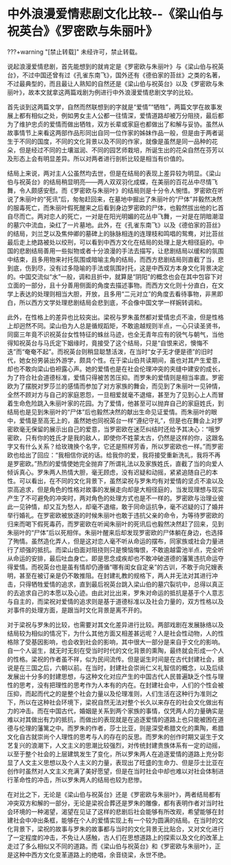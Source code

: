 # 中外浪漫爱情悲剧文化比较--《梁山伯与祝英台》《罗密欧与朱丽叶》

???+warning "[禁止转载]"
	未经许可，禁止转载。

  说起浪漫爱情悲剧，首先能想到的就肯定是《罗密欧与朱丽叶》与《梁山伯与祝英台》，不过中国还曾有过《孔雀东南飞》，国外还有《德伯家的苔丝》之类的名著，不过最典型的，而且最让人熟知的自然还是《梁山伯与祝英台》以及《罗密欧与朱丽叶》，故本文就拿这两篇戏剧为例进行中外浪漫爱情悲剧文学的比较。

​    首先谈到这两篇文学，自然而然联想到的字就是“爱情”“牺牲”，两篇文学在故事发展上都有相似之处，例如男女主人公都一往情深，爱情道路却被万分阻挠，最后都为了维护忠贞的爱情而做出牺牲，双方长辈或家庭也都做出了和解与妥协。虽然从故事情节上来看这两部作品形同出自同一位作家的姊妹作品一般，但是由于两者诞生于不同的国度，不同的文化背景以及不同的作家，就像是虽然是同一品种的花朵，但是经过不同的土壤滋润、不同的园艺师栽培，所诞生出的花朵自然在芬芳以及形态上会有明显差异。所以对两者进行剖析比较是相当有价值的。

​    结局上来说，两对主人公虽然均去世，但是在结局的表现上差异较为明显。《梁山伯与祝英台》的结局稍显明亮——两人双双羽化成蝶，在美丽的百花丛中尽情飞舞，令人颇感安慰。而《罗密欧与朱丽叶》的结局则是十分令人惋惜。罗密欧在听说了朱丽叶的“死讯”后，匆匆赶回来，在墓地中掘出了朱丽叶的“尸体”并毅然决然的服毒死亡，而朱丽叶假死醒来之后看到身边罗密欧的尸体，也毅然拔出他的匕首自尽而亡。两对恋人的死亡，一对是在阳光明媚的花丛中飞舞，一对是在阴暗潮湿的墓穴中流血，染红了一片墓地。此外，在《孔雀东南飞》以及《德伯家的苔丝》的结局，刘兰芝以及焦仲卿的墓碑上的脉脉相连的连理枝和鸣唱的鸳鸯，对比苔丝最后走上绝路被处以绞刑，可以看到中西方文化在结局的处理上是大相径庭的。中国的悲剧结局善用一些拟物或者十分浪漫的手法去描写，让悲剧结局以缓和的氛围中结束，且多用物来衬托氛围或暗喻主角的结局，而西方悲剧结局则直截了当，悲到底，伤到尽，没有过多隐喻的手法或氛围衬托，这是中西双方本身文化背景决定的。中国交流似“水”一般，调和且折中，就算是“阴阳”的概念也会在其中包容下对立面的一部分，且十分善用侧面的角度去描述事物。而西方文化则十分直白，在文学上表达的处理则相当大胆，开放，且多用“二元对立”的角度去看待事物，非黑即白，所以西方文学处理悲剧结局会悲到底，不会像中国文学一样婉转调和。

​    此外，在性格上的差异也比较突出。梁祝与罗朱虽然都对爱情忠贞不渝，但是性格上却迥然不同。梁山伯为人总是循规蹈矩，不敢逾越规则半点，一心只读圣贤书，同窗三年竟不识祝英台女性特征的蛛丝马迹，也全无青年应有的锐气与朝气，当他得知祝英台与马氏定下姻缘时，竟接受了这个结局，只是“自恨来迟，懊悔不迭”而“奄奄不起”。而祝英台则稍显聪慧活泼，在当时“女子无才便是德”的旧时代，她女扮男装出外游学，颇具个性。在于梁山伯共读期间，虽也对其产生爱意，却也不敢向梁山伯袒露心声。她的爱情也是在社会伦理冲突的夹缝中建安的成长，为了符合社会道德标准，爱情只得被苦苦压抑。而罗朱的爱情则是相当率直。罗密欧为了摆脱对罗莎兰的感情而参加了对方家族的舞会，而见到了朱丽叶一见钟情，全然不顾对方与自己的家庭恩怨，一旦相爱就毫不退缩，甚至为了见到心上人而冒着生命危险跳入朱丽叶家的花园。为了爱情，他甚至可以抛弃自己的家庭姓氏，到结局也是见到朱丽叶的“尸体”后也毅然决然的献出生命见证爱情。而朱丽叶的眼中，爱情是至高无上的，虽然她也同祝英台一样“遵纪守礼”，但是也在舞会上对罗密欧毫无保留的展示出自己的爱意，当罗密欧在迷茫纠结时还给予其决心：“哦罗密欧，只有你的姓氏才是我的敌人，即使你不姓蒙太古，仍然是这样的你，这跟名字又有什么关系？给玫瑰换个名字，它还是照样芳香，所以罗密欧也一样。”而罗密欧也给出了回应：“我相信你说的话。给我你的爱，我将接受重新洗礼，我将不再是罗密欧。”热烈的爱情使她完全抛弃了所谓礼法以及家族姓氏，直截了当的向爱人倾诉真心。罗朱两人热情大胆，毫无顾虑，没有迟疑和动摇，紧紧追随自己的本性。可以看出，在不同的文化背景下，虽然梁祝与罗朱均有对爱情的坚贞不渝以及崇高追求，但是角色的性格对故事的发展走向却是大相径庭的，当发现理想与现实产生了不可避免的冲突时，两对角色的处理方式也是不一样的。罗密欧与治理业彼此一见钟情，却又互为愁人，却毫不退缩，敢于同命运抗争，毫不迟疑的订了婚并举行婚礼。在罗密欧被放逐的时候朱丽叶也敢于违抗父亲的命令，为等待罗密欧的归来而喝下假死毒药，而罗密欧在听闻朱丽叶的死讯后也毅然决然赶了回来，见到朱丽叶的“尸体”后以死相伴。朱丽叶醒来后却发现罗密欧的尸体躺在身边，也选择了殉情。虽然造化弄人，但是这对恋人毫不听从命运的摆布，同家族或社会力量进行了顽强的抵抗。而梁山伯面对阻挠则只是懊恼悔恨，不敢逾越雷池半点，完全听从命运的安排，最后吐血身亡。即是思念成疾却也不敢冲破道德的藩篱违抗命运夺得爱情。而祝英台也是虽有情却仍遵循“哪有闺女自定亲”的古训，不敢于向兄嫂表明，甚至在被订亲是仍不敢推阻。在封建礼教的规格下，两人并无法对其进行冲击，只得牺牲爱情的追求，直到最后祝英台跳入梁山伯的墓穴裂坑中，总得以真正的去追求自己的本愿以及心迹。由此对比出来，罗朱对命运的抵抗是基于个人意志与自主的，而梁祝对爱情的追求则是基于道德标准以及社会力量的，双方性格以及对事件的处理方面，是跟当时文化背景是离不开的。

​    对于梁祝与罗朱的比较，也需要对其文化差异进行比较。两部戏剧在发展脉络以及结局较为相似的情况下，为什么其他方面又相差甚远呢？人是社会性动物，人的性格除了受基因影响，也会收到社会的影响，其中很大一部分是来自于文化的影响。自一个人诞生，就无时无刻在受当时时代的文化背景的熏陶，最终就会形成一个人的性格。梁祝的作者虽不祥，似为民间流传。但是诞生时间是在古代封建社会，据说是在三国之后，六朝以前。在当时，封建社会崇尚仁义礼智信的概念，以及后续发展出十分多的封建思想，与这种文化对应产生的中国古代人民普遍缺乏个性与理性的思考，没有把理性的思考作为人本有的内在。在封建社会中，人们的个性会被压抑，而起而代之的是整个社会力量以及伦理准则，人们生活在这种行为准则之下，所以在这种社会环境下，梁祝自然无法对整个长久以来存在的社会文化做出有力的冲击。而在中国古代，婚姻是关系到两个家族的事情，仅凭两人的力量确实是难以对其做出有力的抵抗，而做出的表现就是在追逐爱情的道路上也只能被困在道德与伦理的藩篱之中。而罗朱的作者，莎士比亚，则是深受希腊文化的熏陶，希腊文化自古就崇尚个人理性的思考与人的存在的反思。而罗朱的创作时期又诞生于文艺复兴的浪潮下，人文主义的思潮比较强烈，对传统封建贵族体系有一定的动摇，以至于整个社会的上层建筑发生了变化，所以罗朱两人在追逐爱情的道路上充分彰显了人文主义思想以及个人主义的力量，表现出了旺盛的生命力、但是莎士比亚在创作时虽然对人文主义充满了美好愿望，但是在当时社会中却也难以对社会体制进行革命性的冲击，所以罗朱两人的结局也较为悲惨。

​    在对比之下，无论是《梁山伯与祝英台》还是《罗密欧与朱丽叶》，两者结局都有冲突双方和解的一部分，无论是梁祝合葬还是罗朱的雕像，都有表明作者对当时社会环境的一种渴望，渴望在见证了这样的悲剧后社会能够有所改观，希望能够在封建社会中冲出条框，能够在个人的爱情实现上有一个较为圆满的结局。在当时的文化背景下，梁祝的故事与罗朱的故事都与当时的文化背景无比贴合，又对文化进行了一定程度的冲击，不免让人感触，古人们在思想道路上的探索以及文化的改革上走过了多么相似又不同的道路。而《梁山伯与祝英台》和《罗密欧与朱丽叶》，正是这种中西方文化变革道路上的绝唱，余音绕梁，永世不绝。
